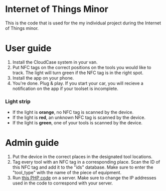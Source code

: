 # Internet of Things Minor 

This is the code that is used for the my individual project during the Internet of Things minor. 

# User guide

1. Install the CloudCase system in your van. 
2. Put NFC tags on the correct positions on the tools you would like to track. The light will turn green if the NFC tag is in the right spot. 
3. Install the app on your phone. 
4. You're done. Plug & play. If you start your car, you will recieve a notification on the app if your toolset is incomplete.

### Light strip

- If the light is **orange**, no NFC tag is scanned by the device.
- If the light is **red**, an unknown NFC tag is scanned by the device.
- If the light is **green**, one of your tools is scanned by the device.

# Admin guide

1. Put the device in the correct places in the designated tool locations. 
2. Tag every tool with an NFC tag in a corresponding place. Scan the ID of this NFC tag and add it to the "ids" database. Make sure to enter the "tool_type" with the name of the piece of equipment. 
3. Run [this PHP code](https://github.com/itsguus/webapps) on a server. Make sure to change the IP addresses used in the code to correspond with your server.
